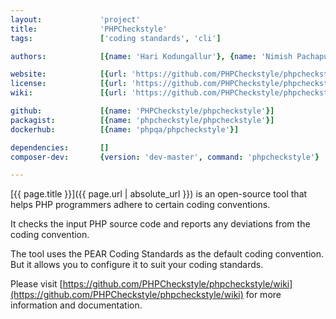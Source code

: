 ```yaml
---
layout:             'project'
title:              'PHPCheckstyle'
tags:               ['coding standards', 'cli'] 

authors:            [{name: 'Hari Kodungallur'}, {name: 'Nimish Pachapurkar'}, {name: 'Benoit Pesty'}, {name: 'James Brooks'}, {name: 'Marcin Kurczewski'}] 

website:            [{url: 'https://github.com/PHPCheckstyle/phpcheckstyle'}]
license:            [{url: 'https://github.com/PHPCheckstyle/phpcheckstyle/blob/master/LICENSE.txt', label: 'Open Software License version 2.1'}]
wiki:               [{url: 'https://github.com/PHPCheckstyle/phpcheckstyle/wiki'}]

github:             [{name: 'PHPCheckstyle/phpcheckstyle'}]
packagist:          [{name: 'phpcheckstyle/phpcheckstyle'}]               
dockerhub:          [{name: 'phpqa/phpcheckstyle'}]     

dependencies:       []
composer-dev:       {version: 'dev-master', command: 'phpcheckstyle'}

---
```


[{{ page.title }}]({{ page.url | absolute_url }}) is an open-source tool that helps PHP programmers adhere to certain coding conventions.
 
<!--more-->

It checks the input PHP source code and reports any deviations from the coding convention.

The tool uses the PEAR Coding Standards as the default coding convention. 
But it allows you to configure it to suit your coding standards.

Please visit [https://github.com/PHPCheckstyle/phpcheckstyle/wiki](https://github.com/PHPCheckstyle/phpcheckstyle/wiki) for
more information and documentation.
